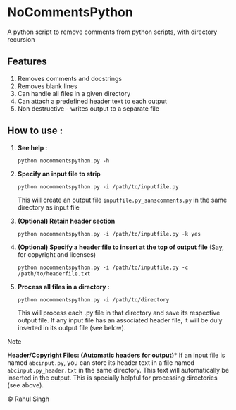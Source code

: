 # NoCommentsPython
A python script to remove comments from python scripts, with directory recursion 

## Features
  1. Removes comments and docstrings
  2. Removes blank lines
  3. Can handle all files in a given directory
  4. Can attach a predefined header text to each output   
  5. Non destructive - writes output to a separate file

## How to use : 

1. **See help :**
    
    `python nocommentspython.py -h`
      
    
 
2. **Specify an input file to strip** 
   
    `python nocommentspython.py -i /path/to/inputfile.py`       
    
    This will create an output file `inputfile.py_sanscomments.py` in the same directory as input file
   
3. **(Optional) Retain header section** 
   
    `python nocommentspython.py -i /path/to/inputfile.py -k yes`       
        
   
4. **(Optional) Specify a header file to insert at the top of output file**
      (Say, for copyright and licenses)
     
     `python nocommentspython.py -i /path/to/inputfile.py -c /path/to/headerfile.txt`
            

5. **Process all files in a directory :**
   
    `python nocommentspython.py -i /path/to/directory`  
    
    This will process each .py file in that directory  and save its respective output file.
    If any input file has an associated header file, it will be duly inserted in its output file (see below).

   
> [!NOTE]
> **Header/Copyright Files: (Automatic headers for output)***
> If an input file is named `abcinput.py`, you can store its header text in a file 
> named `abcinput.py_header.txt` in the same directory.  This text will automatically be inserted in the output. 
> This is specially helpful for processing directories (see above).


&copy; Rahul Singh 

     
 
